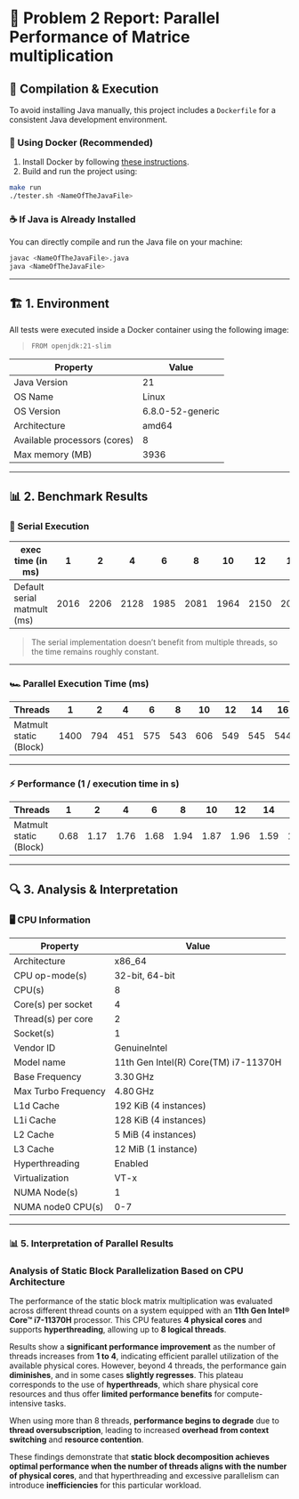 # 🧾 Problem 2 Report: Parallel Performance of Matrice multiplication

## 🧰 Compilation & Execution

To avoid installing Java manually, this project includes a `Dockerfile` for a consistent Java development environment.

### 🐳 Using Docker (Recommended)

1. Install Docker by following [these instructions](https://docs.docker.com/get-docker/).
2. Build and run the project using:

```bash
make run
./tester.sh <NameOfTheJavaFile>
```

### ☕ If Java is Already Installed

You can directly compile and run the Java file on your machine:

```bash
javac <NameOfTheJavaFile>.java
java <NameOfTheJavaFile>
```

---

## 🏗️ 1. Environment

All tests were executed inside a Docker container using the following image:

> `FROM openjdk:21-slim`

| Property                     | Value            |
| ---------------------------- | ---------------- |
| Java Version                 | 21               |
| OS Name                      | Linux            |
| OS Version                   | 6.8.0-52-generic |
| Architecture                 | amd64            |
| Available processors (cores) | 8                |
| Max memory (MB)              | 3936             |

---

## 📊 2. Benchmark Results

### 🔁 Serial Execution

| exec time (in ms)           | 1    | 2    | 4    | 6    | 8    | 10   | 12   | 14   | 16   | 32   |
| --------------------------- | ---- | ---- | ---- | ---- | ---- | ---- | ---- | ---- | ---- | ---- |
| Default serial matmult (ms) | 2016 | 2206 | 2128 | 1985 | 2081 | 1964 | 2150 | 2071 | 2180 | 1991 |

> The serial implementation doesn’t benefit from multiple threads, so the time remains roughly constant.

---

### 🏎️ Parallel Execution Time (ms)

| Threads                | 1    | 2   | 4   | 6   | 8   | 10  | 12  | 14  | 16  | 32  |
| ---------------------- | ---- | --- | --- | --- | --- | --- | --- | --- | --- | --- |
| Matmult static (Block) | 1400 | 794 | 451 | 575 | 543 | 606 | 549 | 545 | 544 | 665 |

---

### ⚡ Performance (1 / execution time in s)

| Threads                | 1    | 2    | 4    | 6    | 8    | 10   | 12   | 14   | 16   | 32   |
| ---------------------- | ---- | ---- | ---- | ---- | ---- | ---- | ---- | ---- | ---- | ---- |
| Matmult static (Block) | 0.68 | 1.17 | 1.76 | 1.68 | 1.94 | 1.87 | 1.96 | 1.59 | 1.81 | 1.63 |

---

## 🔍 3. Analysis & Interpretation

### 🖥 CPU Information

| Property            | Value                                |
| ------------------- | ------------------------------------ |
| Architecture        | x86_64                               |
| CPU op-mode(s)      | 32-bit, 64-bit                       |
| CPU(s)              | 8                                    |
| Core(s) per socket  | 4                                    |
| Thread(s) per core  | 2                                    |
| Socket(s)           | 1                                    |
| Vendor ID           | GenuineIntel                         |
| Model name          | 11th Gen Intel(R) Core(TM) i7-11370H |
| Base Frequency      | 3.30 GHz                             |
| Max Turbo Frequency | 4.80 GHz                             |
| L1d Cache           | 192 KiB (4 instances)                |
| L1i Cache           | 128 KiB (4 instances)                |
| L2 Cache            | 5 MiB (4 instances)                  |
| L3 Cache            | 12 MiB (1 instance)                  |
| Hyperthreading      | Enabled                              |
| Virtualization      | VT-x                                 |
| NUMA Node(s)        | 1                                    |
| NUMA node0 CPU(s)   | 0-7                                  |

---

### 📊 5. Interpretation of Parallel Results

### Analysis of Static Block Parallelization Based on CPU Architecture

The performance of the static block matrix multiplication was evaluated across different thread counts on a system equipped with an **11th Gen Intel® Core™ i7-11370H** processor. This CPU features **4 physical cores** and supports **hyperthreading**, allowing up to **8 logical threads**.

Results show a **significant performance improvement** as the number of threads increases from **1 to 4**, indicating efficient parallel utilization of the available physical cores. However, beyond 4 threads, the performance gain **diminishes**, and in some cases **slightly regresses**. This plateau corresponds to the use of **hyperthreads**, which share physical core resources and thus offer **limited performance benefits** for compute-intensive tasks.

When using more than 8 threads, **performance begins to degrade** due to **thread oversubscription**, leading to increased **overhead from context switching** and **resource contention**.

These findings demonstrate that **static block decomposition achieves optimal performance when the number of threads aligns with the number of physical cores**, and that hyperthreading and excessive parallelism can introduce **inefficiencies** for this particular workload.
